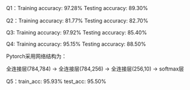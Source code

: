 Q1：Training accuracy: 97.28% Testing accuracy: 89.30%

Q2：Training accuracy: 81.77% Testing accuracy: 82.70%

Q3: Training accuracy: 97.92% Testing accuracy: 85.40%

Q4: Training accuracy: 95.15% Testing accuracy: 88.50%

Pytorch采用网络结构为：

全连接层(784,784) -> 全连接层(784,256) -> 全连接层(256,10) -> softmax层

Q5：train_acc: 95.93% test_acc: 95.50%
